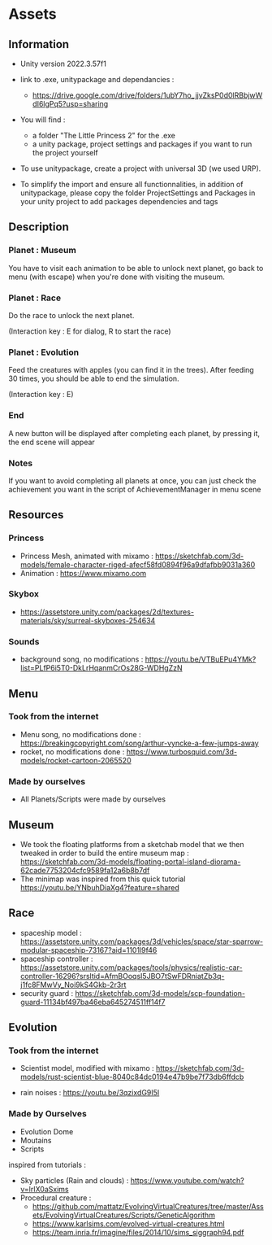 # Assets 

## Information

- Unity version 2022.3.57f1

- link to .exe, unitypackage and dependancies : 
    - https://drive.google.com/drive/folders/1ubY7ho_jjvZksP0d0lRBbjwWdI6lgPq5?usp=sharing

- You will find :
    - a folder "The Little Princess 2" for the .exe
    - a unity package, project settings and packages if you want to run the project yourself

- To use unitypackage, create a project with universal 3D (we used URP).
- To simplify the import and ensure all functionnalities,
 in addition of unitypackage, please copy the folder ProjectSettings and Packages in your unity project to add packages dependencies and tags


## Description

### Planet : Museum 

You have to visit each animation to be able to unlock next planet, go back to menu (with escape) when you're done with visiting the museum.

### Planet : Race 

Do the race to unlock the next planet.

(Interaction key : E for dialog, R to start the race)

### Planet : Evolution

Feed the creatures with apples (you can find it in the trees). After feeding 30 times, you should be able to end the simulation.

(Interaction key : E)

### End 
A new button will be displayed after completing each planet, by pressing it, the end scene will appear

### Notes

If you want to avoid completing all planets at once, you can just check the achievement you want in the script of AchievementManager in menu scene

## Resources

### Princess
 - Princess Mesh, animated with mixamo : https://sketchfab.com/3d-models/female-character-riged-afecf58fd0894f96a9dfafbb9031a360
- Animation : https://www.mixamo.com

### Skybox

- https://assetstore.unity.com/packages/2d/textures-materials/sky/surreal-skyboxes-254634

### Sounds 

- background song, no modifications : 
https://youtu.be/VTBuEPu4YMk?list=PLfP6i5T0-DkLrHqanmCrOs28G-WDHgZzN

## Menu

### Took from the internet 

- Menu song, no modifications done : https://breakingcopyright.com/song/arthur-vyncke-a-few-jumps-away
- rocket, no modifications done : https://www.turbosquid.com/3d-models/rocket-cartoon-2065520


### Made by ourselves
- All Planets/Scripts were made by ourselves 


## Museum
- We took the floating platforms from a sketchab model that we then tweaked in order to build the entire museum map :
  https://sketchfab.com/3d-models/floating-portal-island-diorama-62cade7753204cfc9589fa12a6b8b7df
- The minimap was inspired from this quick tutorial
  https://youtu.be/YNbuhDiaXg4?feature=shared
  
## Race 

- spaceship model : https://assetstore.unity.com/packages/3d/vehicles/space/star-sparrow-modular-spaceship-73167?aid=1101l9f46
- spaceship controller : https://assetstore.unity.com/packages/tools/physics/realistic-car-controller-16296?srsltid=AfmBOoqsI5JBO7tSwFDRniatZb3q-j1fc8FMwVy_Noi9kS4Gkb-2r3rt
- security guard : https://sketchfab.com/3d-models/scp-foundation-guard-11134bf497ba46eba645274511ff14f7

## Evolution

### Took from the internet 

- Scientist model, modified with mixamo : https://sketchfab.com/3d-models/rust-scientist-blue-8040c84dc0194e47b9be7f73db6ffdcb 

- rain noises : https://youtu.be/3qzixdG9I5I

### Made by Ourselves

- Evolution Dome 
- Moutains 
- Scripts

inspired from tutorials :

- Sky particles (Rain and clouds) : https://www.youtube.com/watch?v=lrIX0aSxims
- Procedural creature : 
    - https://github.com/mattatz/EvolvingVirtualCreatures/tree/master/Assets/EvolvingVirtualCreatures/Scripts/GeneticAlgorithm
    - https://www.karlsims.com/evolved-virtual-creatures.html
    - https://team.inria.fr/imagine/files/2014/10/sims_siggraph94.pdf




